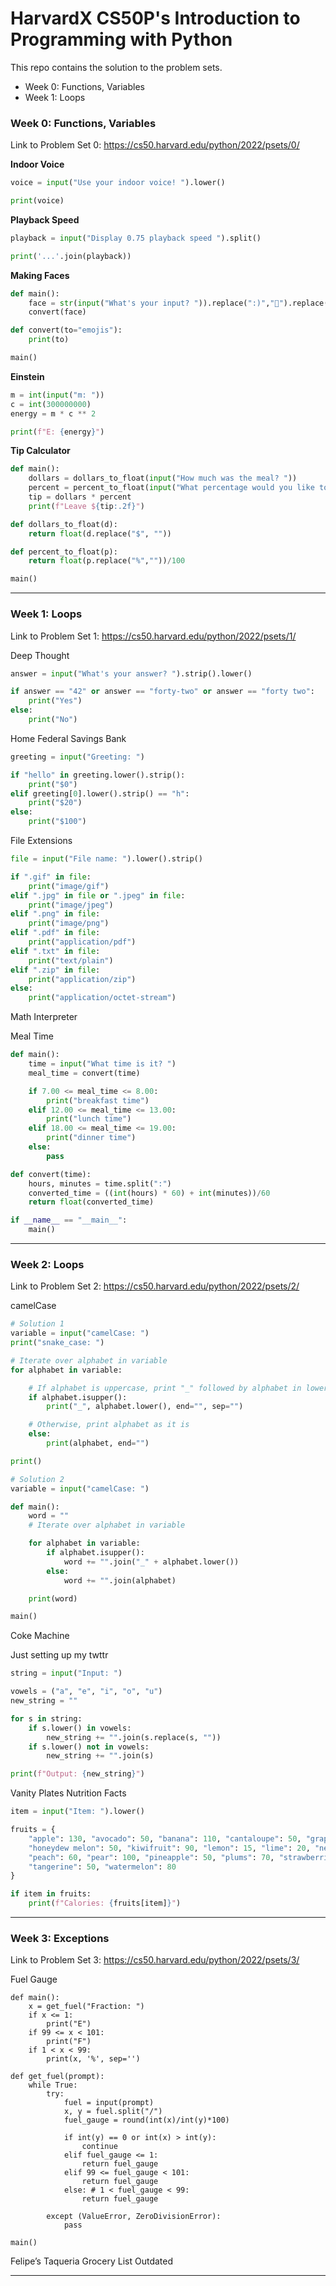 # HarvardX CS50P's Introduction to Programming with Python

This repo contains the solution to the problem sets.

- Week 0: Functions, Variables
- Week 1: Loops






### Week 0: Functions, Variables

Link to Problem Set 0: https://cs50.harvard.edu/python/2022/psets/0/

**Indoor Voice**
```python
voice = input("Use your indoor voice! ").lower()

print(voice)
```

**Playback Speed**
```python
playback = input("Display 0.75 playback speed ").split()

print('...'.join(playback))
```

**Making Faces**
```python
def main():
    face = str(input("What's your input? ")).replace(":)","🙂").replace(":(","🙁")
    convert(face)

def convert(to="emojis"):
    print(to)

main()
```

**Einstein**
```python
m = int(input("m: "))
c = int(300000000)
energy = m * c ** 2

print(f"E: {energy}")
```

**Tip Calculator**
```python
def main():
    dollars = dollars_to_float(input("How much was the meal? "))
    percent = percent_to_float(input("What percentage would you like to tip? "))
    tip = dollars * percent
    print(f"Leave ${tip:.2f}")

def dollars_to_float(d):
    return float(d.replace("$", ""))

def percent_to_float(p):
    return float(p.replace("%",""))/100

main()
```

***

### Week 1: Loops

Link to Problem Set 1: https://cs50.harvard.edu/python/2022/psets/1/

Deep Thought
```python
answer = input("What's your answer? ").strip().lower()

if answer == "42" or answer == "forty-two" or answer == "forty two":
    print("Yes")
else:
    print("No")
```

Home Federal Savings Bank
```python
greeting = input("Greeting: ")

if "hello" in greeting.lower().strip():
    print("$0")
elif greeting[0].lower().strip() == "h":
    print("$20")
else:
    print("$100")
```

File Extensions
```python
file = input("File name: ").lower().strip()

if ".gif" in file:
    print("image/gif")
elif ".jpg" in file or ".jpeg" in file:
    print("image/jpeg")
elif ".png" in file:
    print("image/png")
elif ".pdf" in file:
    print("application/pdf")
elif ".txt" in file:
    print("text/plain")
elif ".zip" in file:
    print("application/zip")
else:
    print("application/octet-stream")
```

Math Interpreter

Meal Time
```python
def main():
    time = input("What time is it? ")
    meal_time = convert(time)

    if 7.00 <= meal_time <= 8.00:
        print("breakfast time")
    elif 12.00 <= meal_time <= 13.00:
        print("lunch time")
    elif 18.00 <= meal_time <= 19.00:
        print("dinner time")
    else:
        pass

def convert(time):
    hours, minutes = time.split(":")
    converted_time = ((int(hours) * 60) + int(minutes))/60
    return float(converted_time)

if __name__ == "__main__":
    main()
```

***

### Week 2: Loops

Link to Problem Set 2: https://cs50.harvard.edu/python/2022/psets/2/

camelCase
```python
# Solution 1
variable = input("camelCase: ")
print("snake_case: ")

# Iterate over alphabet in variable
for alphabet in variable:

    # If alphabet is uppercase, print "_" followed by alphabet in lowercase
    if alphabet.isupper():
        print("_", alphabet.lower(), end="", sep="")

    # Otherwise, print alphabet as it is
    else:
        print(alphabet, end="")

print()
```

```python
# Solution 2
variable = input("camelCase: ")

def main():
    word = ""
    # Iterate over alphabet in variable

    for alphabet in variable:
        if alphabet.isupper():
            word += "".join("_" + alphabet.lower())
        else:
            word += "".join(alphabet)

    print(word)

main()
```

Coke Machine

Just setting up my twttr
```python
string = input("Input: ")

vowels = ("a", "e", "i", "o", "u")
new_string = ""

for s in string:
    if s.lower() in vowels:
        new_string += "".join(s.replace(s, ""))
    if s.lower() not in vowels:
        new_string += "".join(s)

print(f"Output: {new_string}")
```

Vanity Plates
Nutrition Facts
```python
item = input("Item: ").lower()

fruits = {
    "apple": 130, "avocado": 50, "banana": 110, "cantaloupe": 50, "grapefruit": 60, "grapes": 90,
    "honeydew melon": 50, "kiwifruit": 90, "lemon": 15, "lime": 20, "nectarine": 60, "orange": 80,
    "peach": 60, "pear": 100, "pineapple": 50, "plums": 70, "strawberries": 50, "sweet cherries": 100,
    "tangerine": 50, "watermelon": 80
}

if item in fruits:
    print(f"Calories: {fruits[item]}")
```

***

### Week 3: Exceptions

Link to Problem Set 3: https://cs50.harvard.edu/python/2022/psets/3/

Fuel Gauge
```
def main():
    x = get_fuel("Fraction: ")
    if x <= 1:
        print("E")
    if 99 <= x < 101:
        print("F")
    if 1 < x < 99:
        print(x, '%', sep='')

def get_fuel(prompt):
    while True:
        try:
            fuel = input(prompt)
            x, y = fuel.split("/")
            fuel_gauge = round(int(x)/int(y)*100)

            if int(y) == 0 or int(x) > int(y):
                continue
            elif fuel_gauge <= 1:
                return fuel_gauge
            elif 99 <= fuel_gauge < 101:
                return fuel_gauge
            else: # 1 < fuel_gauge < 99:
                return fuel_gauge

        except (ValueError, ZeroDivisionError):
            pass

main()
```

Felipe’s Taqueria
Grocery List
Outdated

***
